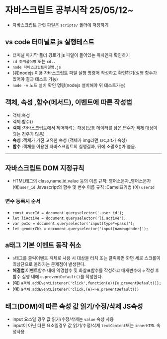 # 자바스크립트 공부시작 25/05/12~
* 자바스크립트 관련 파일은 `scripts/` 폴더에 저장하기
## vs code 터미널로 js 실행테스트
* 터미널 마지막 폴더 경로가 js 파일이 들어있는 위치인지 확인하기
* `cd 하위폴더명` 또는 `cd..`
* `node 자바스크립트파일명.js`
* (위)nodejs 이용 자바스크립트 파일 실행 명령어 작성하고 확인하기(실행 함수가 있어야 결과 테스트 가능)
* `node -v` 노드 설치 확인 명령(nodejs 설치해야 위 테스트가능)
## 객체, 속성 ,함수(메서드), 이벤트에 따른 작성법
* 객체.속성
* 객체.함수()
* **객체** :자바스크립트에서 제어하려는 대상(보통 데이터를 담은 변수가 객체 대상이 되는 경우가 많음)
* **속성** :객체가 가진 고유한 속성 (객체가 img라면 src,alt가 속성)
* **함수** :객체를 이용한 자바스크립트의 실행결과, 뒤에 소괄호()가 붙음.
-------------------
## 자바스크립트 DOM 지정규칙
* HTML태그의 class,name,id,value 등의 이름 규칙: 영어소문자_영어소문자 (예)`user_id`
Javascript의 함수 및 변수 이름 규칙 :Camel표기법 (예) `userId`
### 변수 등록시 순서
* `const userId = document.queryselector('.user_id');`
* `let liActive = document.queryselector('li.active');`
* `var pwIo = document.queryselector('input[type*=pass]');`
* `let genderChk = document.queryselector('input[name=gender]');`
## a태그 기본 이벤트 동작 취소
* `a`태그를 클릭이벤트 객체로 사용 시 대상을 터치 또는 클릭하면 화면 세로 스크롤이 최상단으로 올라가는 문제점이 발생한다.
* **해결법**:이벤트함수 내에 익명함수 및 화살표함수를 작성하고 매개변수에 `e` 작성 후 함수 실행 내에 `e.preventDefault()`를 작성한다.
* (예) `a객체.addEventListener('click',function(e)){e.preventDefault()};`
* (예) `a객체.addEventListener('click,(e)=>e.preventDefault())`
## 태그(DOM)에 따른 속성 값 읽기/수정/삭제 JS속성
* input 요소일 경우 값 읽기/수정/삭제는 `value` 속성 사용
* input이 아닌 다른 요소일경우 값 읽기/수정/삭제 `textContent`또는 `innerHTML` 속성사용